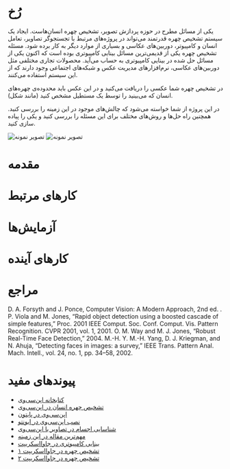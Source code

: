 رُخ
====
یکی از مسائل مطرح در حوزه پردازش تصویر، تشخیص چهره انسان‌هاست. ایجاد یک سیستم تشخیص چهره قدرتمند می‌تواند در پروژه‌های مرتبط با تجستجوگر تصاویر، تعامل انسان و کامپیوتر، دوربین‌های عکاسی و بسیاری از موارد دیگر به کار برده شود. مسئله تشخیص چهره یکی از قدیمی‌ترین مسائل بینایی کامپیوتری بوده است که اکنون یکی از مسائل حل شده در بینایی کامپیوتری به حساب می‌آید. محصولات تجاری مختلفی مثل دوربین‌های عکاسی، نرم‌افزارهای مدیریت عکس و شبکه‌های اجتماعی وجود دارند که از این سیستم استفاده می‌کنند.

در تشخیص چهره شما عکسی را دریافت می‌کنید و در این عکس باید محدوده‌ی چهره‌های انسان که می‌بینید را توسط یک مستطیل مشخص کنید (مانند شکل).

در این پروژه از شما خواسته می‌شود که چالش‌های موجود در این زمینه را بررسی کنید. همچنین راه حل‌ها و روش‌های مختلف برای این مسئله را بررسی کنید و یکی را پیاده سازی کنید.

![تصویر نمونه](http://upload.wikimedia.org/wikipedia/commons/e/ef/Face_detection.jpg)
![تصویر نمونه](http://cdn.itproportal.com/photos/Face-Detection-7_original.jpg)


# مقدمه

# کارهای مرتبط 

# آزمایش‌ها

# کارهای آینده

# مراجع
D. A. Forsyth and J. Ponce, Computer Vision: A Modern Approach, 2nd ed. .
P. Viola and M. Jones, “Rapid object detection using a boosted cascade of simple features,” Proc. 2001 IEEE Comput. Soc. Conf. Comput. Vis. Pattern Recognition. CVPR 2001, vol. 1, 2001.
O. M. Way and M. J. Jones, “Robust Real-Time Face Detection,” 2004.
M.-H. Y. M.-H. Yang, D. J. Kriegman, and N. Ahuja, “Detecting faces in images: a survey,” IEEE Trans. Pattern Anal. Mach. Intell., vol. 24, no. 1, pp. 34–58, 2002.

# پیوندهای مفید
+ [کتابخانه اپن‌سی‌وی](http://opencv.org)
+ [تشخیص چهره انسان در اپن‌سی‌وی](http://docs.opencv.org/trunk/doc/py_tutorials/py_objdetect/py_face_detection/py_face_detection.html)
+ [اپن‌سی‌وی در پایتون](http://docs.opencv.org/trunk/doc/py_tutorials/py_tutorials.html)
+ [نصب اپن‌سی‌وی در ابونتو](https://help.ubuntu.com/community/OpenCV)
+ [شناسایی اجسام در تصاویر با اپن‌سی‌وی](http://note.sonots.com/SciSoftware/haartraining.html)
+ [مهم‌ترین مقاله در این زمینه](https://www.cs.cmu.edu/~efros/courses/LBMV07/Papers/viola-cvpr-01.pdf)
+ [بینایی کامپیوتری در جاوااسکریپت](http://inspirit.github.io/jsfeat/)
+ [تشخیص چهره در جاوااسکریپت ۱](http://inspirit.github.io/jsfeat/#haar)
+ [تشخیص چهره در جاوااسکریپت ۲](http://inspirit.github.io/jsfeat/#bbf)
